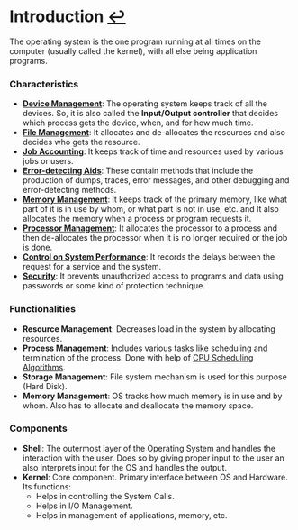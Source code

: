 # Introduction [↩](../Contents/OS.md)

The operating system is the one program running at all times on the computer (usually called the kernel), with all else being application programs.

### Characteristics
- <ins>**Device Management**</ins>: The operating system keeps track of all the devices. So, it is also called the **Input/Output controller** that decides which process gets the device, when, and for how much time.
- <ins>**File Management**</ins>: It allocates and de-allocates the resources and also decides who gets the resource.
- <ins>**Job Accounting**</ins>: It keeps track of time and resources used by various jobs or users.
- <ins>**Error-detecting Aids**</ins>: These contain methods that include the production of dumps, traces, error messages, and other debugging and error-detecting methods.
- <ins>**Memory Management**</ins>: It keeps track of the primary memory, like what part of it is in use by whom, or what part is not in use, etc. and It also allocates the memory when a process or program requests it.
- <ins>**Processor Management**</ins>: It allocates the processor to a process and then de-allocates the processor when it is no longer required or the job is done.
- <ins>**Control on System Performance**</ins>: It records the delays between the request for a service and the system.
- <ins>**Security**</ins>: It prevents unauthorized access to programs and data using passwords or some kind of protection technique.

### Functionalities
- **Resource Management**: Decreases load in the system by allocating resources.
- **Process Management**: Includes various tasks like scheduling and termination of the process. Done with help of <ins>CPU Scheduling Algorithms</ins>.
- **Storage Management**: File system mechanism is used for this purpose (Hard Disk).
- **Memory Management**: OS tracks how much memory is in use and by whom. Also has to allocate and deallocate the memory space.

### Components
- **Shell**: The outermost layer of the Operating System and handles the interaction with the user. Does so by giving proper input to the user an also interprets input for the OS and handles the output.
- **Kernel**: Core component. Primary interface between OS and Hardware. Its functions:
  - Helps in controlling the System Calls.
  - Helps in I/O Management.
  - Helps in management of applications, memory, etc.